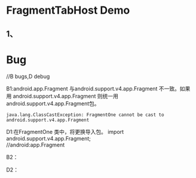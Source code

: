 FragmentTabHost Demo
===
1、
-










Bug
===
//B bugs,D debug

B1:android.app.Fragment 与android.support.v4.app.Fragment 不一致。如果用 android.support.v4.app.Fragment 则统一用android.support.v4.app.Fragment包。

    java.lang.ClassCastException: FragmentOne cannot be cast to android.support.v4.app.Fragment
D1:在FragmentOne 类中，将更换导入包。
import android.support.v4.app.Fragment;  
//android:app.Fragment

B2：

D2：